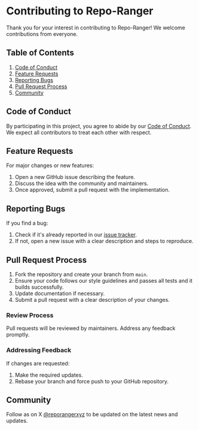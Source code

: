 # Contributing to Repo-Ranger

Thank you for your interest in contributing to Repo-Ranger! We welcome contributions from everyone.

## Table of Contents

1. [Code of Conduct](#code-of-conduct)
2. [Feature Requests](#feature-requests)
3. [Reporting Bugs](#reporting-bugs)
4. [Pull Request Process](#pull-request-process)
5. [Community](#community)

## Code of Conduct

By participating in this project, you agree to abide by our [Code of Conduct](CODE_OF_CONDUCT.md). We expect all contributors to treat each other with respect.

## Feature Requests

For major changes or new features:

1. Open a new GitHub issue describing the feature.
2. Discuss the idea with the community and maintainers.
3. Once approved, submit a pull request with the implementation.

## Reporting Bugs

If you find a bug:

1. Check if it's already reported in our [issue tracker](https://github.com/vanguardvirtual/repo-ranger/issues).
2. If not, open a new issue with a clear description and steps to reproduce.

## Pull Request Process

1. Fork the repository and create your branch from `main`.
2. Ensure your code follows our style guidelines and passes all tests and it builds successfully.
3. Update documentation if necessary.
4. Submit a pull request with a clear description of your changes.

### Review Process

Pull requests will be reviewed by maintainers. Address any feedback promptly.

### Addressing Feedback

If changes are requested:

1. Make the required updates.
2. Rebase your branch and force push to your GitHub repository.

## Community

Follow as on X [@reporangerxyz](https://x.com/reporangerxyz) to be updated on the latest news and updates.
